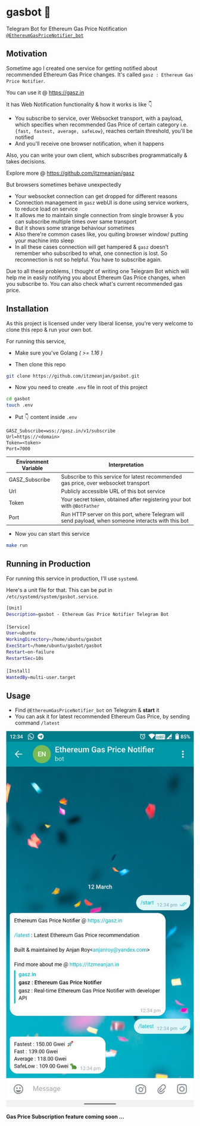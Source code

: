 # gasbot 🤖
Telegram Bot for Ethereum Gas Price Notification [`@EthereumGasPriceNotifier_bot`](https://t.me/EthereumGasPriceNotifier_bot)

## Motivation

Sometime ago I created one service for getting notified about recommended Ethereum Gas Price changes. It's called `gasz : Ethereum Gas Price Notifier`.

You can use it @ https://gasz.in

It has Web Notification functionality & how it works is like 👇

- You subscribe to service, over Websocket transport, with a payload, which specifies when recommended Gas Price of certain category i.e. `{fast, fastest, average, safeLow}`, reaches certain threshold, you'll be notified
- And you'll receive one browser notification, when it happens

Also, you can write your own client, which subscribes programmatically & takes decisions. 

Explore more @ https://github.com/itzmeanjan/gasz

But browsers sometimes behave unexpectedly

- Your websocket connection can get dropped for different reasons
- Connection management in `gasz` webUI is done using service workers, to reduce load on service
- It allows me to maintain single connection from single browser & you can subscribe multiple times over same transport
- But it shows some strange behaviour sometimes
- Also there're common cases like, you quiting browser window/ putting your machine into sleep
- In all these cases connection will get hampered & `gasz` doesn't remember who subscribed to what, one connection is lost. So reconnection is not so helpful. You have to subscribe again.

Due to all these problems, I thought of writing one Telegram Bot which will help me in easily notifying you about Ethereum Gas Price changes, when you subscribe to. You can also check what's current recommended gas price.

## Installation

As this project is licensed under very liberal license, you're very welcome to clone this repo & run your own bot.

For running this service,

- Make sure you've Golang _( >= 1.16 )_

- Then clone this repo

```bash
git clone https://github.com/itzmeanjan/gasbot.git
```

- Now you need to create `.env` file in root of this project

```bash
cd gasbot
touch .env
```

- Put 👇 content inside `.env`

```
GASZ_Subscribe=wss://gasz.in/v1/subscribe
Url=https://<domain>
Token=<token>
Port=7000
```

Environment Variable | Interpretation
--- | ---
GASZ_Subscribe | Subscribe to this service for latest recommended gas price, over websocket transport
Url | Publicly accessible URL of this bot service
Token | Your secret token, obtained after registering your bot with `@BotFather`
Port | Run HTTP server on this port, where Telegram will send payload, when someone interacts with this bot

- Now you can start this service

```bash
make run
```

## Running in Production

For running this service in production, I'll use `systemd`.

Here's a unit file for that. This can be put in `/etc/systemd/system/gasbot.service`.

```bash
[Unit]
Description=gasbot - Ethereum Gas Price Notifier Telegram Bot

[Service]
User=ubuntu
WorkingDirectory=/home/ubuntu/gasbot
ExecStart=/home/ubuntu/gasbot/gasbot
Restart=on-failure
RestartSec=10s

[Install]
WantedBy=multi-user.target
```

## Usage


- Find `@EthereumGasPriceNotifier_bot` on Telegram & **start** it
- You can ask it for latest recommended Ethereum Gas Price, by sending command `/latest`

![bot_at_work](./sc/bot_at_work.jpg)

**Gas Price Subscription feature coming soon ...**
